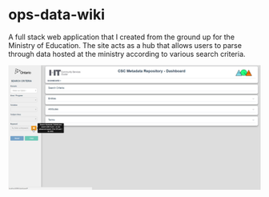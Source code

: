 # ops-data-wiki
A full stack web application that I created from the ground up for the Ministry of Education. 
The site acts as a hub that allows users to parse through data hosted at the ministry according to various search criteria. 

![Screenshot](datawiki_screenshots/datawiki_dashboard1.png)
